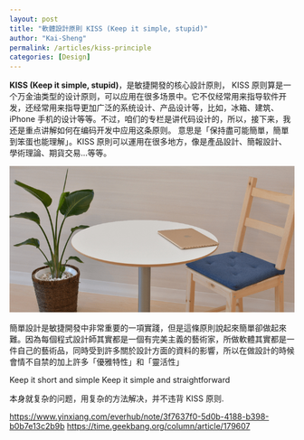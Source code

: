 ```yaml
---
layout: post
title: "軟體設計原則 KISS (Keep it simple, stupid)"
author: "Kai-Sheng"
permalink: /articles/kiss-principle
categories: [Design]
--- 
```


**KISS (Keep it simple, stupid)**，是敏捷開發的核心設計原則， KISS 原则算是一个万金油类型的设计原则，可以应用在很多场景中。它不仅经常用来指导软件开发，还经常用来指导更加广泛的系统设计、产品设计等，比如，冰箱、建筑、iPhone 手机的设计等等。不过，咱们的专栏是讲代码设计的，所以，接下来，我还是重点讲解如何在编码开发中应用这条原则。
意思是「保持盡可能簡單，簡單到笨蛋也能理解」。KISS 原則可以運用在很多地方，像是產品設計、簡報設計、學術理論、期貨交易...等等。

![kiss-principle](/assets/image/kiss-principle.png)


簡單設計是敏捷開發中非常重要的一項實踐，但是這條原則說起來簡單卻做起來難。因為每個程式設計師其實都是一個有完美主義的藝術家，所做軟體其實都是一件自己的藝術品，同時受到許多關於設計方面的資料的影響，所以在做設計的時候會情不自禁的加上許多「優雅特性」和「靈活性」
 
 
Keep it short and simple
Keep it simple and straightforward

本身就复杂的问题，用复杂的方法解决，并不违背 KISS 原则.
 
https://www.yinxiang.com/everhub/note/3f7637f0-5d0b-4188-b398-b0b7e13c2b9b
https://time.geekbang.org/column/article/179607

